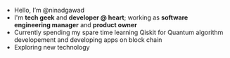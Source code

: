 - Hello, I’m @ninadgawad
- I'm **tech geek** and **developer @ heart**; working as **software engineering manager** and **product owner**
- Currently spending my spare time learning Qiskit for Quantum algorithm developement and developing apps on block chain
- Exploring new technology 

<!---
ninadgawad/ninadgawad is a ✨ special ✨ repository because its `README.md` (this file) appears on your GitHub profile.
You can click the Preview link to take a look at your changes.
--->
